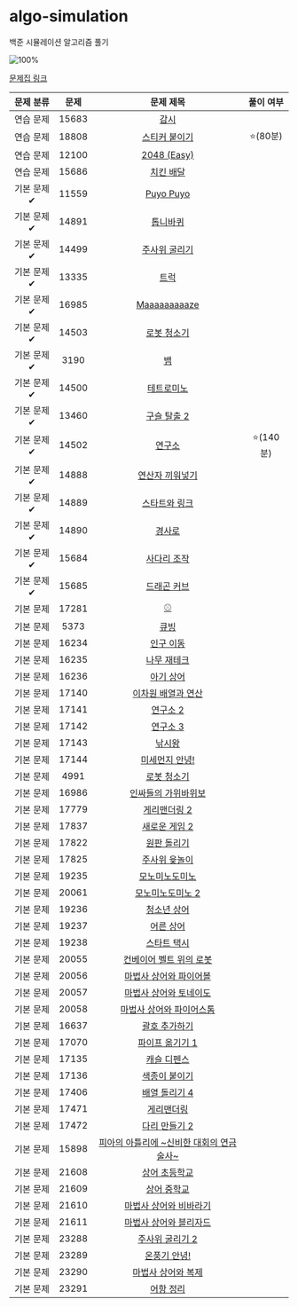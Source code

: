 # algo-simulation
백준 시뮬레이션 알고리즘 풀기


![100%](https://progress-bar.dev/2/?scale=60&title=progress&width=250&color=babaca&suffix=/60)

[문제집 링크](https://www.acmicpc.net/workbook/view/7316)

| 문제 분류 | 문제 | 문제 제목 | 풀이 여부 |
| :--: | :--: | :--: | :--: |
| 연습 문제 | 15683 | [감시](https://www.acmicpc.net/problem/15683) | |
| 연습 문제 | 18808 | [스티커 붙이기](https://www.acmicpc.net/problem/18808) | ⭐️(80분) |
| 연습 문제 | 12100 | [2048 (Easy)](https://www.acmicpc.net/problem/12100) |  |
| 연습 문제 | 15686 | [치킨 배달](https://www.acmicpc.net/problem/15686) | |
| 기본 문제✔ | 11559 | [Puyo Puyo](https://www.acmicpc.net/problem/11559) |
| 기본 문제✔ | 14891 | [톱니바퀴](https://www.acmicpc.net/problem/14891) | |
| 기본 문제✔ | 14499 | [주사위 굴리기](https://www.acmicpc.net/problem/14499) |
| 기본 문제✔ | 13335 | [트럭](https://www.acmicpc.net/problem/13335) | |
| 기본 문제✔ | 16985 | [Maaaaaaaaaze](https://www.acmicpc.net/problem/16985) | |
| 기본 문제✔ | 14503 | [로봇 청소기](https://www.acmicpc.net/problem/14503) | |
| 기본 문제✔ | 3190 | [뱀](https://www.acmicpc.net/problem/3190) | |
| 기본 문제✔ | 14500 | [테트로미노](https://www.acmicpc.net/problem/14500) | |
| 기본 문제✔ | 13460 | [구슬 탈출 2](https://www.acmicpc.net/problem/13460) | |
| 기본 문제✔ | 14502 | [연구소](https://www.acmicpc.net/problem/14502) | ⭐️(140분) |
| 기본 문제✔ | 14888 | [연산자 끼워넣기](https://www.acmicpc.net/problem/14888) | |
| 기본 문제✔ | 14889 | [스타트와 링크](https://www.acmicpc.net/problem/14889) | |
| 기본 문제✔ | 14890 | [경사로](https://www.acmicpc.net/problem/14890) | |
| 기본 문제✔ | 15684 | [사다리 조작](https://www.acmicpc.net/problem/15684) | |
| 기본 문제✔ | 15685 | [드래곤 커브](https://www.acmicpc.net/problem/15685) | |
| 기본 문제 | 17281 | [⚾](https://www.acmicpc.net/problem/17281) | |
| 기본 문제 | 5373 | [큐빙](https://www.acmicpc.net/problem/5373) | |
| 기본 문제 | 16234 | [인구 이동](https://www.acmicpc.net/problem/16234) | |
| 기본 문제 | 16235 | [나무 재테크](https://www.acmicpc.net/problem/16235) | |
| 기본 문제 | 16236 | [아기 상어](https://www.acmicpc.net/problem/16236) | |
| 기본 문제 | 17140 | [이차원 배열과 연산](https://www.acmicpc.net/problem/17140) | |
| 기본 문제 | 17141 | [연구소 2](https://www.acmicpc.net/problem/17141) | |
| 기본 문제 | 17142 | [연구소 3](https://www.acmicpc.net/problem/17142) | |
| 기본 문제 | 17143 | [낚시왕](https://www.acmicpc.net/problem/17143) | |
| 기본 문제 | 17144 | [미세먼지 안녕!](https://www.acmicpc.net/problem/17144) | |
| 기본 문제 | 4991 | [로봇 청소기](https://www.acmicpc.net/problem/4991) | |
| 기본 문제 | 16986 | [인싸들의 가위바위보](https://www.acmicpc.net/problem/16986) | |
| 기본 문제 | 17779 | [게리맨더링 2](https://www.acmicpc.net/problem/17779) | |
| 기본 문제 | 17837 | [새로운 게임 2](https://www.acmicpc.net/problem/17837) | |
| 기본 문제 | 17822 | [원판 돌리기](https://www.acmicpc.net/problem/17822) | |
| 기본 문제 | 17825 | [주사위 윷놀이](https://www.acmicpc.net/problem/17825) | |
| 기본 문제 | 19235 | [모노미노도미노](https://www.acmicpc.net/problem/19235) | |
| 기본 문제 | 20061 | [모노미노도미노 2](https://www.acmicpc.net/problem/20061) | |
| 기본 문제 | 19236 | [청소년 상어](https://www.acmicpc.net/problem/19236) | |
| 기본 문제 | 19237 | [어른 상어](https://www.acmicpc.net/problem/19237) | |
| 기본 문제 | 19238 | [스타트 택시](https://www.acmicpc.net/problem/19238) | |
| 기본 문제 | 20055 | [컨베이어 벨트 위의 로봇](https://www.acmicpc.net/problem/20055) | |
| 기본 문제 | 20056 | [마법사 상어와 파이어볼](https://www.acmicpc.net/problem/20056) | |
| 기본 문제 | 20057 | [마법사 상어와 토네이도](https://www.acmicpc.net/problem/20057) | |
| 기본 문제 | 20058 | [마법사 상어와 파이어스톰](https://www.acmicpc.net/problem/20058) | |
| 기본 문제 | 16637 | [괄호 추가하기](https://www.acmicpc.net/problem/16637) | |
| 기본 문제 | 17070 | [파이프 옮기기 1](https://www.acmicpc.net/problem/17070) | |
| 기본 문제 | 17135 | [캐슬 디펜스](https://www.acmicpc.net/problem/17135) | |
| 기본 문제 | 17136 | [색종이 붙이기](https://www.acmicpc.net/problem/17136) | |
| 기본 문제 | 17406 | [배열 돌리기 4](https://www.acmicpc.net/problem/17406) | |
| 기본 문제 | 17471 | [게리맨더링](https://www.acmicpc.net/problem/17471) | |
| 기본 문제 | 17472 | [다리 만들기 2](https://www.acmicpc.net/problem/17472) | |
| 기본 문제 | 15898 | [피아의 아틀리에 ~신비한 대회의 연금술사~](https://www.acmicpc.net/problem/15898) | |
| 기본 문제 | 21608 | [상어 초등학교](https://www.acmicpc.net/problem/21608) | |
| 기본 문제 | 21609 | [상어 중학교](https://www.acmicpc.net/problem/21609) | |
| 기본 문제 | 21610 | [마법사 상어와 비바라기](https://www.acmicpc.net/problem/21610) | |
| 기본 문제 | 21611 | [마법사 상어와 블리자드](https://www.acmicpc.net/problem/21611) | |
| 기본 문제 | 23288 | [주사위 굴리기 2](https://www.acmicpc.net/problem/23288) | |
| 기본 문제 | 23289 | [온풍기 안녕!](https://www.acmicpc.net/problem/23289) | |
| 기본 문제 | 23290 | [마법사 상어와 복제](https://www.acmicpc.net/problem/23290) | |
| 기본 문제 | 23291 | [어항 정리](https://www.acmicpc.net/problem/23291) | |
